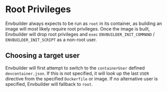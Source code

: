 # Root Privileges

Envbuilder always expects to be run as `root` in its container, as building an image will most likely require root privileges. Once the image is built, Envbuilder will drop root privileges and `exec` `ENVBUILDER_INIT_COMMAND` / `ENVBUILDER_INIT_SCRIPT` as a non-root user.

## Choosing a target user

Envbuilder will first attempt to switch to the `containerUser` defined `devcontainer.json`.
If this is not specified, it will look up the last `USER` directive from the specified `Dockerfile` or image.
If no alternative user is specified, Envbuilder will fallback to `root`.
